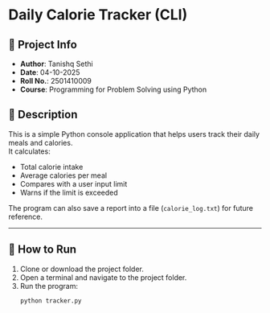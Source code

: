 # Daily Calorie Tracker (CLI)

## 📌 Project Info
- **Author**: Tanishq Sethi  
- **Date**: 04-10-2025  
- **Roll No.**: 2501410009
- **Course**: Programming for Problem Solving using Python  

## 🎯 Description
This is a simple Python console application that helps users track their daily meals and calories.  
It calculates:
- Total calorie intake  
- Average calories per meal  
- Compares with a user input limit
- Warns if the limit is exceeded  

The program can also save a report into a file (`calorie_log.txt`) for future reference.

---

## 🚀 How to Run
1. Clone or download the project folder.  
2. Open a terminal and navigate to the project folder.  
3. Run the program:  
   ```bash
   python tracker.py
